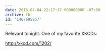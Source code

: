 ```yaml
---
date: 2016-07-04 22:17:37.000000000 -07:00
archive: fb
id: '1467695857'
---
```


Relevant tonight. One of my favorite XKCDs:

http://xkcd.com/1202/
